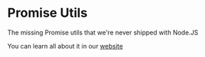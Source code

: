 # Promise Utils

The missing Promise utils that we're never shipped with Node.JS

You can learn all about it in our [website](https://jordanh1996.github.io/promise-utils/)
